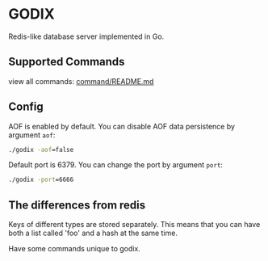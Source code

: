 # GODIX

Redis-like database server implemented in Go.

## Supported Commands

view all commands: [command/README.md](https://github.com/Quaestiox/godix/blob/master/command/README.md)

## Config
AOF is enabled by default. You can disable AOF data persistence by argument `aof`:
```cmd
./godix -aof=false
```
Default port is 6379. You can change the port by argument `port`:
```cmd
./godix -port=6666
```

## The differences from redis

Keys of different types are stored separately. This means that you can have both a list called 'foo' and a hash at the same time.

Have some commands unique to godix.